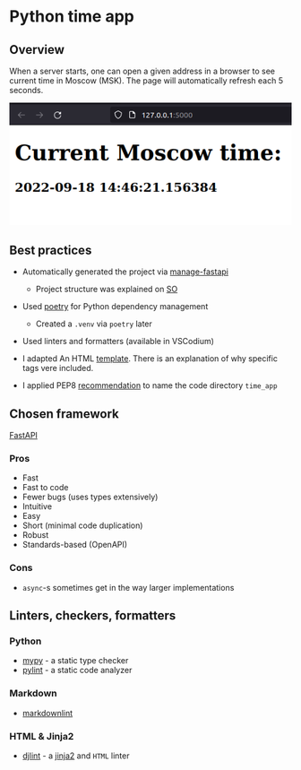 # Python time app

## Overview

When a server starts, one can open a given address in a browser to see current time in Moscow (MSK). The page will automatically refresh each 5 seconds.

![demo](README/demo.png)

## Best practices

- Automatically generated the project via [manage-fastapi](https://github.com/ycd/manage-fastapi)
  - Project structure was explained on [SO](https://stackoverflow.com/a/64987404)

- Used [poetry](https://python-poetry.org/) for Python dependency management
  - Created a `.venv` via `poetry` later

- Used linters and formatters (available in VSCodium)

- I adapted An HTML [template](https://www.freecodecamp.org/news/html-starter-template-a-basic-html5-boilerplate-for-index-html/). There is an explanation of why specific tags vere included.

- I applied PEP8 [recommendation](https://peps.python.org/pep-0008/#package-and-module-names) to name the code directory `time_app`

## Chosen framework

[FastAPI](https://fastapi.tiangolo.com/)

### Pros

- Fast
- Fast to code
- Fewer bugs (uses types extensively)
- Intuitive
- Easy
- Short (minimal code duplication)
- Robust
- Standards-based (OpenAPI)

### Cons

- `async`-s sometimes get in the way
 larger implementations

## Linters, checkers, formatters

### Python

- [mypy](https://github.com/python/mypy) - a static type checker
- [pylint](https://github.com/PyCQA/pylint) - a static code analyzer

### Markdown

- [markdownlint](https://github.com/DavidAnson/markdownlint)

### HTML & Jinja2

- [djlint](https://www.djlint.com/) - a [jinja2](https://jinja.palletsprojects.com/en/3.1.x/templates/) and `HTML` linter
